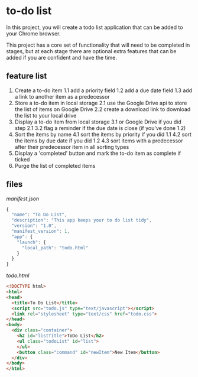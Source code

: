 # to-do list

In this project, you will create a todo list application that can be added to your Chrome browser.

This project has a core set of functionality that will need to be completed in stages, but at each stage there are optional extra features that can be added if you are confident and have the time.

## feature list

1. Create a to-do item
  1.1 add a priority field
  1.2 add a due date field
  1.3 add a link to another item as a predecessor
2. Store a to-do item in local storage
  2.1 use the Google Drive api to store the list of items on Google Drive
  2.2 create a download link to download the list to your local drive
3. Display a to-do item from local storage
  3.1 or Google Drive if you did step 2.1
  3.2 flag a reminder if the due date is close (if you've done 1.2)
4. Sort the items by name
  4.1 sort the items by priority if you did 1.1
  4.2 sort the items by due date if you did 1.2
  4.3 sort items with a predecessor after their predecessor item in all sorting types
5. Display a 'completed' button and mark the to-do item as complete if ticked
6. Purge the list of completed items

## files

*manifest.json*

~~~ javascript
{
  "name": "To Do List",
  "description": "This app keeps your to do list tidy",
  "version": "1.0",
  "manifest_version": 1,
  "app": {
    "launch": {
      "local_path": "todo.html"
    }
  }
}
~~~

*todo.html*

~~~ html
<!DOCTYPE html>
<html>
<head>
  <title>To Do List</title>
  <script src="todo.js" type="text/javascript"></script>
  <link rel="stylesheet" type="text/css" href="todo.css">
</head>
<body>
  <div class="container">
    <h2 id="listTitle">ToDo List</h2>
    <ul class="todoList" id="list">
    </ul>
    <button class="command" id="newItem">New Item</button>
  </div>
</body>
</html>
~~~

